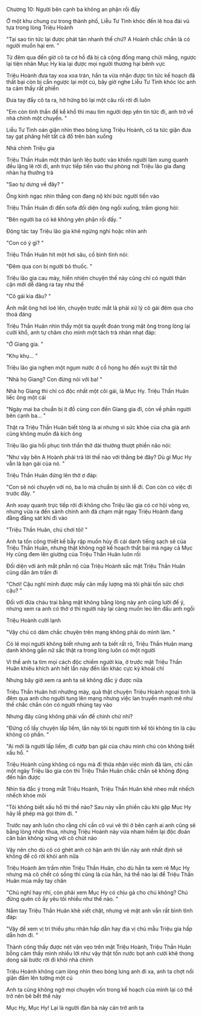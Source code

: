 




Chương 10: Người bên cạnh ba không an phận rồi đấy

Ở một khu chung cư trong thành phố, Liễu Tư Tình khóc đến lê hoa đái vũ tựa trong lòng Triệu Hoành

"Tại sao tin tức lại được phát tán nhanh thế chứ? A Hoành chắc chắn là có người muốn hại em. "

Từ đêm qua đến giờ cô ta cơ hồ đã bị cả cộng đồng mạng chửi mắng, ngược lại tiện nhân Mục Hy kia lại được mọi người thương hại bênh vực

Triệu Hoành đưa tay xoa xoa trán, hắn ta vừa nhận được tin tức kế hoạch đã thất bại còn bị cắn ngược lại một cú, bây giờ nghe Liễu Tư Tình khóc lóc anh ta cảm thấy rất phiền

Đưa tay đẩy cô ta ra, hờ hững bỏ lại một câu rồi rời đi luôn

"Em còn tinh thần để kể khổ thì mau tìm người dẹp yên tin tức đi, anh trở về nhà chính một chuyến. "

Liễu Tư Tình oán giận nhìn theo bóng lưng Triệu Hoành, cô ta tức giận đưa tay gạt phăng hết tất cả đồ trên bàn xuống

Nhà chính Triệu gia

Triệu Thần Huân một thân lạnh lẽo bước vào khiến người làm xung quanh đều lặng lẽ rời đi, anh trực tiếp tiến vào thư phòng nơi Triệu lão gia đang nhàn hạ thưởng trà

"Sao tự dưng về đây? "

Ông kinh ngạc nhìn thằng con đang nộ khí bức người tiến vào

Triệu Thần Huân đi đến sofa đối diện ông ngồi xuống, trầm giọng hỏi:


"Bên người ba có kẻ không yên phận rồi đấy. "

Động tác tay Triệu lão gia khẽ ngừng nghi hoặc nhìn anh

"Con có ý gì? "

Triệu Thần Huân hít một hơi sâu, cố bình tĩnh nói:

"Đêm qua con bị người bỏ thuốc. "

Triệu lão gia cau mày, hiển nhiên chuyện thế này cũng chỉ có người thân cận mới dễ dàng ra tay như thế

"Cô gái kia đâu? "

Ánh mắt ông hơi loé lên, chuyện trước mắt là phải xử lý cô gái đêm qua cho thoả đáng

Triệu Thần Huân nhìn thấy một tia quyết đoán trong mặt ông trong lòng lại cười khổ, anh tự châm cho mình một tách trà nhàn nhạt đáp:

"Ở Giang gia. "

"Khụ khụ... "

Triệu lão gia nghẹn một ngụm nước ở cổ họng ho đến xuýt thì tắt thở

"Nhà họ Giang? Con đừng nói với ba! "

Nhà họ Giang thì chỉ có độc nhất một côi gái, là Mục Hy. Triệu Thần Huân liếc ông một cái

"Ngày mai ba chuẩn bị ít đồ cùng con đến Giang gia đi, còn về phần người bên cạnh ba... "

Thật ra Triệu Thần Huân biết tỏng là ai nhưng vì sức khỏe của cha già anh cũng không muốn đả kích ông

Triệu lão gia hồi phục tinh thần thở dài thường thượt phiền não nói:

"Như vậy bên A Hoành phải trả lời thế nào với thằng bé đây? Dù gì Mục Hy vẫn là bạn gái của nó. "


Triệu Thần Huân đứng lên thờ ơ đáp:

"Con sẽ nói chuyện với nó, ba lo mà chuẩn bị sính lễ đi. Con còn có việc đi trước đây. "

Anh xoay quanh trực tiếp rời đi không cho Triệu lão gia có cơ hội vòng vo, nhưng vừa ra đến sảnh chính anh đã chạm mặt ngay Triệu Hoành đang đằng đằng sát khí đi vào

"Triệu Thần Huân, chú chơi tôi! "

Anh ta tốn công thiết kế bẫy rập muốn hủy đi cái danh tiếng sạch sẽ của Triệu Thần Huân, nhưng thật không ngờ kế hoạch thất bại mà ngay cả Mục Hy cũng đem lên giường của Triệu Thần Huân luôn rồi

Đối diện với ánh mắt phẫn nộ của Triệu Hoành sắc mặt Triệu Thần Huân cũng dần âm trầm đi

"Chơi! Cậu nghĩ mình được mấy cân mấy lượng mà tôi phải tốn sức chơi cậu? "

Đối với đứa cháu trai bằng mặt không bằng lòng này anh cũng lười để ý, nhưng xem ra anh có thờ ơ thì người này lại càng muốn leo lên đầu anh ngồi

Triệu Hoành cười lạnh

"Vậy chú có dám chắc chuyện trên mạng không phải do mình làm. "

Có lẽ mọi người không biết nhưng anh ta biết rất rõ, Triệu Thần Huân mang danh không gần nữ sắc thật ra trong lòng luôn có một người

Vì thế anh ta tìm mọi cách độc chiếm người kia, ở trước mặt Triệu Thần Huân khiêu khích anh hết lần này đến lần khác cực kỳ khoái chí

Nhưng bây giờ xem ra anh ta sẽ không đắc ý được nữa

Triệu Thần Huân hơi nhướng mày, quả thật chuyện Triệu Hoành ngoại tình là đêm qua anh cho người tung lên mạng nhưng việc lan truyền mạnh mẽ như thế chắc chắn còn có người nhúng tay vào

Nhưng đây cũng không phải vấn đề chính chứ nhỉ?

"Đừng cố lấy chuyện lấp liếm, lần này tôi bị người tính kế tôi không tin là cậu không có phần. "

"Ai mới là người lấp liếm, đi cướp bạn gái của cháu mình chú còn không biết xấu hổ. "

Triệu Hoành cũng không có ngu mà đi thừa nhận việc mình đã làm, chỉ cần một ngày Triệu lão gia còn thì Triệu Thần Huân chắc chắn sẽ không động đến hắn được

Nhìn tia đắc ý trong mắt Triệu Hoành, Triệu Thần Huân khẽ nheo mắt nhếch nhếch khóe môi

"Tôi không biết xấu hổ thì thế nào? Sau này vẫn phiền cậu khi gặp Mục Hy hãy lễ phép mà gọi thím đi. "

Trước nay anh luôn cho rằng chỉ cần cô vui vẻ thì ở bên cạnh ai anh cũng sẽ bằng lòng nhận thua, nhưng Triệu Hoành này vừa nham hiểm lại độc đoán căn bản không xứng với cô chút nào

Vậy nên cho dù cô có ghét anh có hận anh thì lần này anh nhất định sẽ không để cô rời khỏi anh nữa

Triệu Hoành âm trầm nhìn Triệu Thần Huân, cho dù hắn ta xem rẻ Mục Hy nhưng mà cô chết có sống thì cũng là của hắn, há thể nào lại để Triệu Thần Huân múa mấy tay chân

"Chú nghĩ hay nhỉ, còn phải xem Mục Hy có chịu gả cho chú không? Chú đừng quên cô ấy yêu tôi nhiều như thế nào. "

Nắm tay Triệu Thần Huân khẽ xiết chặt, nhưng vẻ mặt anh vẫn rất bình tĩnh đáp:

"Vậy để xem vị trí thiếu phu nhân hấp dẫn hay địa vị chủ mẫu Triệu gia hấp dẫn hơn đi. "

Thành công thấy được nét vặn vẹo trên mặt Triệu Hoành, Triệu Thần Huân bỗng cảm thấy mình nhiều lời như vậy thật tốn nước bọt anh cười khẽ thong dong sải bước rời đi khỏi nhà chính

Triệu Hoành không cam lòng nhìn theo bóng lưng anh đi xa, anh ta chợt nổi giận đấm lên tường một cú

Anh ta cũng không ngờ mọi chuyện vốn trong kế hoạch của mình lại có thể trở nên bê bết thế này

Mục Hy, Mục Hy! Lại là người đàn bà này cản trở anh ta




